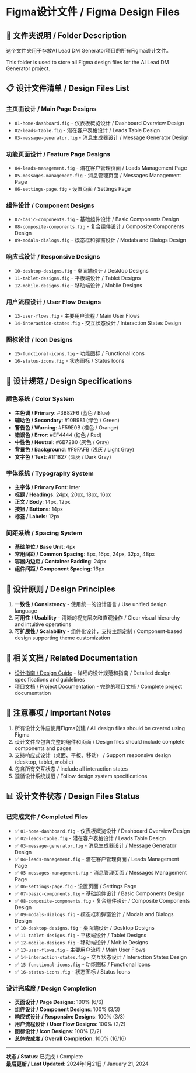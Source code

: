 # Figma设计文件 / Figma Design Files

## 📁 文件夹说明 / Folder Description

这个文件夹用于存放AI Lead DM Generator项目的所有Figma设计文件。

This folder is used to store all Figma design files for the AI Lead DM Generator project.

## 📋 设计文件清单 / Design Files List

### 主页面设计 / Main Page Designs
- `01-home-dashboard.fig` - 仪表板概览设计 / Dashboard Overview Design
- `02-leads-table.fig` - 潜在客户表格设计 / Leads Table Design
- `03-message-generator.fig` - 消息生成器设计 / Message Generator Design

### 功能页面设计 / Feature Page Designs
- `04-leads-management.fig` - 潜在客户管理页面 / Leads Management Page
- `05-messages-management.fig` - 消息管理页面 / Messages Management Page
- `06-settings-page.fig` - 设置页面 / Settings Page

### 组件设计 / Component Designs
- `07-basic-components.fig` - 基础组件设计 / Basic Components Design
- `08-composite-components.fig` - 复合组件设计 / Composite Components Design
- `09-modals-dialogs.fig` - 模态框和弹窗设计 / Modals and Dialogs Design

### 响应式设计 / Responsive Designs
- `10-desktop-designs.fig` - 桌面端设计 / Desktop Designs
- `11-tablet-designs.fig` - 平板端设计 / Tablet Designs
- `12-mobile-designs.fig` - 移动端设计 / Mobile Designs

### 用户流程设计 / User Flow Designs
- `13-user-flows.fig` - 主要用户流程 / Main User Flows
- `14-interaction-states.fig` - 交互状态设计 / Interaction States Design

### 图标设计 / Icon Designs
- `15-functional-icons.fig` - 功能图标 / Functional Icons
- `16-status-icons.fig` - 状态图标 / Status Icons

## 🎨 设计规范 / Design Specifications

### 颜色系统 / Color System
- **主色调 / Primary**: #3B82F6 (蓝色 / Blue)
- **辅助色 / Secondary**: #10B981 (绿色 / Green)
- **警告色 / Warning**: #F59E0B (橙色 / Orange)
- **错误色 / Error**: #EF4444 (红色 / Red)
- **中性色 / Neutral**: #6B7280 (灰色 / Gray)
- **背景色 / Background**: #F9FAFB (浅灰 / Light Gray)
- **文字色 / Text**: #111827 (深灰 / Dark Gray)

### 字体系统 / Typography System
- **主字体 / Primary Font**: Inter
- **标题 / Headings**: 24px, 20px, 18px, 16px
- **正文 / Body**: 14px, 12px
- **按钮 / Buttons**: 14px
- **标签 / Labels**: 12px

### 间距系统 / Spacing System
- **基础单位 / Base Unit**: 4px
- **常用间距 / Common Spacing**: 8px, 16px, 24px, 32px, 48px
- **容器内边距 / Container Padding**: 24px
- **组件间距 / Component Spacing**: 16px

## 📐 设计原则 / Design Principles

1. **一致性 / Consistency** - 使用统一的设计语言 / Use unified design language
2. **可用性 / Usability** - 清晰的视觉层次和直观操作 / Clear visual hierarchy and intuitive operations
3. **可扩展性 / Scalability** - 组件化设计，支持主题定制 / Component-based design supporting theme customization

## 🔗 相关文档 / Related Documentation

- [设计指南 / Design Guide](../docs/FIGMA_DESIGN_GUIDE.md) - 详细的设计规范和指南 / Detailed design specifications and guidelines
- [项目文档 / Project Documentation](../docs/README.md) - 完整的项目文档 / Complete project documentation

## 📝 注意事项 / Important Notes

1. 所有设计文件应使用Figma创建 / All design files should be created using Figma
2. 设计文件应包含完整的组件和页面 / Design files should include complete components and pages
3. 支持响应式设计（桌面、平板、移动） / Support responsive design (desktop, tablet, mobile)
4. 包含所有交互状态 / Include all interaction states
5. 遵循设计系统规范 / Follow design system specifications

## 📊 设计文件状态 / Design Files Status

### 已完成文件 / Completed Files
- ✅ `01-home-dashboard.fig` - 仪表板概览设计 / Dashboard Overview Design
- ✅ `02-leads-table.fig` - 潜在客户表格设计 / Leads Table Design
- ✅ `03-message-generator.fig` - 消息生成器设计 / Message Generator Design
- ✅ `04-leads-management.fig` - 潜在客户管理页面 / Leads Management Page
- ✅ `05-messages-management.fig` - 消息管理页面 / Messages Management Page
- ✅ `06-settings-page.fig` - 设置页面 / Settings Page
- ✅ `07-basic-components.fig` - 基础组件设计 / Basic Components Design
- ✅ `08-composite-components.fig` - 复合组件设计 / Composite Components Design
- ✅ `09-modals-dialogs.fig` - 模态框和弹窗设计 / Modals and Dialogs Design
- ✅ `10-desktop-designs.fig` - 桌面端设计 / Desktop Designs
- ✅ `11-tablet-designs.fig` - 平板端设计 / Tablet Designs
- ✅ `12-mobile-designs.fig` - 移动端设计 / Mobile Designs
- ✅ `13-user-flows.fig` - 主要用户流程 / Main User Flows
- ✅ `14-interaction-states.fig` - 交互状态设计 / Interaction States Design
- ✅ `15-functional-icons.fig` - 功能图标 / Functional Icons
- ✅ `16-status-icons.fig` - 状态图标 / Status Icons

### 设计完成度 / Design Completion
- **页面设计 / Page Designs**: 100% (6/6)
- **组件设计 / Component Designs**: 100% (3/3)
- **响应式设计 / Responsive Designs**: 100% (3/3)
- **用户流程设计 / User Flow Designs**: 100% (2/2)
- **图标设计 / Icon Designs**: 100% (2/2)
- **总体完成度 / Overall Completion**: 100% (16/16)

---

**状态 / Status**: 已完成 / Complete  
**最后更新 / Last Updated**: 2024年1月21日 / January 21, 2024 